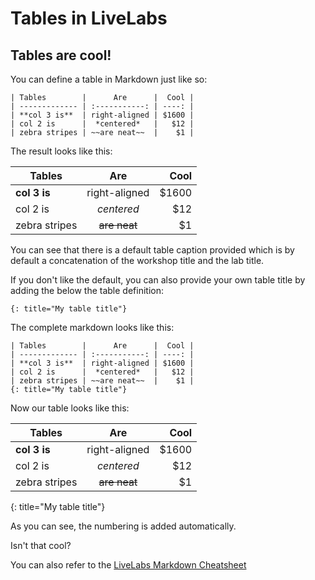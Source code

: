 # Tables in LiveLabs

## Tables are cool!

You can define a table in Markdown just like so:

```
| Tables        |      Are      |  Cool |
| ------------- | :-----------: | ----: |
| **col 3 is**  | right-aligned | $1600 |
| col 2 is      |  *centered*   |   $12 |
| zebra stripes | ~~are neat~~  |    $1 |
```
The result looks like this:

| Tables        |      Are      |  Cool |
| ------------- | :-----------: | ----: |
| **col 3 is**  | right-aligned | $1600 |
| col 2 is      |  *centered*   |   $12 |
| zebra stripes | ~~are neat~~  |    $1 |

You can see that there is a default table caption provided which is by default a concatenation of the workshop title and the lab title.

If you don't like the default, you can also provide your own table title by adding the below the table definition:

```
{: title="My table title"}
```

The complete markdown looks like this:

```
| Tables        |      Are      |  Cool |
| ------------- | :-----------: | ----: |
| **col 3 is**  | right-aligned | $1600 |
| col 2 is      |  *centered*   |   $12 |
| zebra stripes | ~~are neat~~  |    $1 |
{: title="My table title"}
```

Now our table looks like this:

| Tables        |      Are      |  Cool |
| ------------- | :-----------: | ----: |
| **col 3 is**  | right-aligned | $1600 |
| col 2 is      |  *centered*   |   $12 |
| zebra stripes | ~~are neat~~  |    $1 |
{: title="My table title"}

As you can see, the numbering is added automatically.

Isn't that cool?

You can also refer to the [LiveLabs Markdown Cheatsheet](https://c4u04.objectstorage.us-ashburn-1.oci.customer-oci.com/p/EcTjWk2IuZPZeNnD_fYMcgUhdNDIDA6rt9gaFj_WZMiL7VvxPBNMY60837hu5hga/n/c4u04/b/livelabsfiles/o/labfiles/LiveLabs_MD_Cheat_Sheet.pdf)